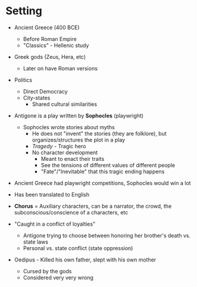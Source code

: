# Setting
- Ancient Greece (400 BCE)
	- Before Roman Empire
	- "Classics" - Hellenic study
- Greek gods (Zeus, Hera, etc)
	- Later on have Roman versions
- Politics
	- Direct Democracy
	- City-states
		- Shared cultural similarities
- Antigone is a play written by **Sophocles** (playwright)
	- Sophocles wrote stories about myths
		- He does not "invent" the stories (they are folklore), but organizes/structures the plot in a play
		- *Tragedy* - Tragic hero
		- No character development
			- Meant to enact their traits
			- See the tensions of different values of different people
			- "Fate"/"Inevitable" that this tragic ending happens
- Ancient Greece had playwright competitions, Sophocles would win a lot
- Has been translated to English
- **Chorus** = Auxiliary characters, can be a narrator, the crowd, the subconscious/conscience of a characters, etc
- "Caught in a conflict of loyalties"
	- Antigone trying to choose between honoring her brother's death vs. state laws
	- Personal vs. state conflict (state oppression)

- Oedipus - Killed his own father, slept with his own mother
	- Cursed by the gods
	- Considered very very wrong